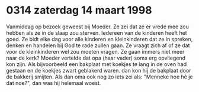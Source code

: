 # 0314 zaterdag 14 maart 1998
Vanmiddag op bezoek geweest bij Moeder. Ze zei dat ze er vrede mee zou hebben als ze in de slaap zou sterven. Iedereen van de kinderen heeft het goed. Ze bidt elke dag voor alle kinderen en kleinkinderen dat ze in spreken, denken en handelen bij God te rade zullen gaan. Ze vraagt zich af of ze dat voor de kleinkinderen wel zou moeten vragen. Ze gaan immers niet meer naar de kerk? Moeder vertelde dat opa (haar vader) soms erg opvliegend kon zijn. Als bijvoorbeeld een bakplaat met koekjes te lang in de oven had gestaan en de koekjes zwart geblakerd waren. dan kon hij de bakplaat door de bakkerij smijten. Als dan oma ook nog zo iets zei als: "Menneke hoe hê je dat noe?", dan was hij helemaal woest.